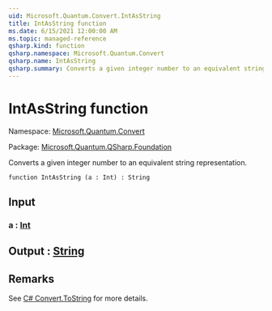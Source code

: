 ```yaml
---
uid: Microsoft.Quantum.Convert.IntAsString
title: IntAsString function
ms.date: 6/15/2021 12:00:00 AM
ms.topic: managed-reference
qsharp.kind: function
qsharp.namespace: Microsoft.Quantum.Convert
qsharp.name: IntAsString
qsharp.summary: Converts a given integer number to an equivalent string representation.
---
```


# IntAsString function

Namespace: [Microsoft.Quantum.Convert](xref:Microsoft.Quantum.Convert)

Package: [Microsoft.Quantum.QSharp.Foundation](https://nuget.org/packages/Microsoft.Quantum.QSharp.Foundation)


Converts a given integer number to an equivalent string representation.

```qsharp
function IntAsString (a : Int) : String
```


## Input

### a : [Int](xref:microsoft.quantum.qsharp.valueliterals#int-literals)





## Output : [String](xref:microsoft.quantum.qsharp.valueliterals#string-literals)



## Remarks

See [C# Convert.ToString](https://docs.microsoft.com/dotnet/api/system.convert.tostring?view=netframework-4.7.1#System_Convert_ToString_System_Int64_) for more details.